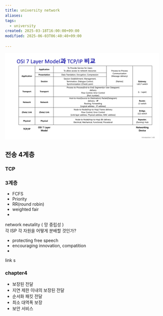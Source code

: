 ```yaml
---
title: university network
aliases: 
tags:
  - university
created: 2025-03-18T16:00:00+09:00
modified: 2025-06-03T06:40:40+09:00

---
```


![](../../08.media/20250318161430.png)





## 전송 4계층
### TCP











































### 3계층

- FCFS
- Priority
- RR(round robin)
- weighted fair
- 


network neutality ( 망 중립성 )  
각 ISP 각 자원을 어떻게 분배할 것인가?  
- protecting free speech
- encouraging innovation, compatition
- 






link s











### chapter4

- 보장된 전달
- 지연 제한 이내의 보장된 전달
- 순서화 패킷 전달
- 최소 대역폭 보장
- 보안 서비스












